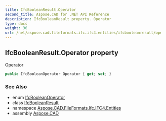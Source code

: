```yaml
---
title: IfcBooleanResult.Operator
second_title: Aspose.CAD for .NET API Reference
description: IfcBooleanResult property. Operator
type: docs
weight: 30
url: /net/aspose.cad.fileformats.ifc.ifc4.entities/ifcbooleanresult/operator/
---
```

## IfcBooleanResult.Operator property

Operator

```csharp
public IfcBooleanOperator Operator { get; set; }
```

### See Also

* enum [IfcBooleanOperator](../../../aspose.cad.fileformats.ifc.ifc4.types/ifcbooleanoperator/)
* class [IfcBooleanResult](../)
* namespace [Aspose.CAD.FileFormats.Ifc.IFC4.Entities](../../ifcbooleanresult/)
* assembly [Aspose.CAD](../../../)


